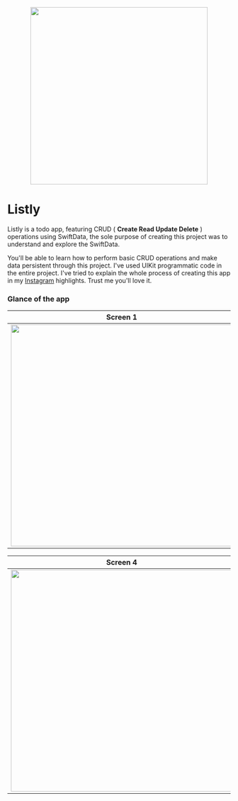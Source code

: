 <p align="center"><img src="https://imgur.com/i5TlRGz.png" width="400"></p>

# Listly
Listly is a todo app, featuring CRUD ( **Create Read Update Delete** ) operations using SwiftData, the sole purpose of creating this project was to understand and explore the SwiftData. 

You'll be able to learn how to perform basic CRUD operations and make data persistent through this project. I've used UIKit programmatic code in the entire project. I've tried to explain the whole process of creating this app in my [Instagram](https://www.instagram.com/stories/highlights/18037868773496808/) highlights. Trust me you'll love it.

### Glance of the app

| Screen 1  | Screen 2 | Screen 3 |
| ------------- | ------------- | ------------- |
| <img src="https://imgur.com/MZEDBSK.png" height="500">  | <img src="https://imgur.com/jwKhZHV.png" height="500">  | <img src="https://imgur.com/RISb6cj.png" height="500"> |

| Screen 4  | Screen 5 |
| ------------- | ------------- |
| <img src="https://imgur.com/jRL8zJa.png" height="500">  | <img src="https://imgur.com/UO5OrEQ.png" height="500">  |

